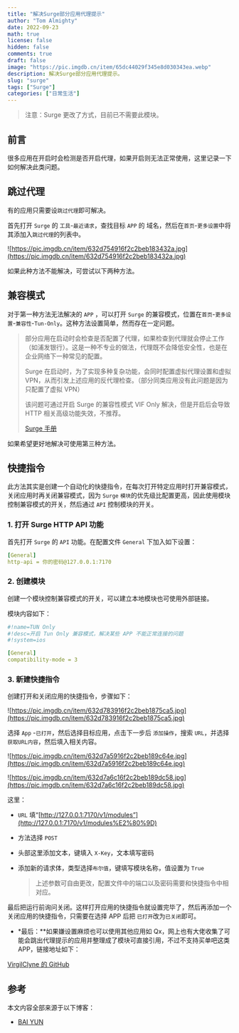 ```yaml
---
title: "解决Surge部分应用代理提示"
author: "Tom Almighty"
date: 2022-09-23
math: true
license: false
hidden: false
comments: true
draft: false
image: "https://pic.imgdb.cn/item/65dc44029f345e8d030343ea.webp"
description: 解决Surge部分应用代理提示。
slug: "surge"
tags: ["Surge"]
categories: ["日常生活"]
---
```

> 注意：Surge 更改了方式，目前已不需要此模块。

## 前言

很多应用在开启时会检测是否开启代理，如果开启则无法正常使用，这里记录一下如何解决此类问题。

## 跳过代理

有的应用只需要设`跳过代理`即可解决。

首先打开 `Surge` 的 `工具`-`最近请求`，查找目标 `APP` 的 域名，然后在`首页`-`更多设置`中将其添加入`跳过代理`的列表中。

![https://pic.imgdb.cn/item/632d754916f2c2beb183432a.jpg](https://pic.imgdb.cn/item/632d754916f2c2beb183432a.jpg)

如果此种方法不能解决，可尝试以下两种方法。

## 兼容模式

对于第一种方法无法解决的 `APP` ，可以打开 `Surge` 的兼容模式，位置在`首页`-`更多设置`-`兼容性`-`Tun-Only`。这种方法设置简单，然而存在一定问题。

> 部分应用在启动时会检查是否配置了代理，如果检查到代理就会停止工作（如浦发银行）。这是一种不专业的做法，代理既不会降低安全性，也是在企业网络下一种常见的配置。
> 
> 
> Surge 在启动时，为了实现多种复杂功能，会同时配置虚拟代理设置和虚拟 VPN，从而引发上述应用的反代理检查。（部分同类应用没有此问题是因为只配置了虚拟 VPN）
> 
> 该问题可通过开启 Surge 的兼容性模式 VIF Only 解决，但是开启后会导致 HTTP 相关高级功能失效，不推荐。
> 
> [Surge 手册](https://nssurge.zendesk.com/hc/zh-cn/articles/900000083086-%E5%85%B3%E4%BA%8E%E9%83%A8%E5%88%86%E5%BA%94%E7%94%A8%E5%9C%A8-Surge-%E8%BF%90%E8%A1%8C%E6%97%B6%E6%8F%90%E7%A4%BA%E8%AF%B7%E5%8B%BF%E4%BD%BF%E7%94%A8%E4%BB%A3%E7%90%86%E7%9A%84%E8%AF%B4%E6%98%8E)
> 

如果希望更好地解决可使用第三种方法。

## 快捷指令

此方法其实是创建一个自动化的快捷指令，在每次打开特定应用时打开兼容模式，关闭应用时再关闭兼容模式，因为 `Surge` `模块`的优先级比配置更高，因此使用模块控制兼容模式的开关，然后通过 `API` 控制模块的开关。

### 1. 打开 Surge HTTP API 功能

首先打开 `Surge` 的 `API` 功能。在配置文件 `General` 下加入如下设置：

```yaml
[General]
http-api = 你的密码@127.0.0.1:7170
```

### 2. 创建模块

创建一个模块控制兼容模式的开关，可以建立本地模块也可使用外部链接。

模块内容如下：

```yaml
#!name=TUN Only
#!desc=开启 Tun Only 兼容模式，解决某些 APP 不能正常连接的问题
#!system=ios

[General]
compatibility-mode = 3
```

### 3. 新建快捷指令

创建打开和关闭应用的快捷指令，步骤如下：

![https://pic.imgdb.cn/item/632d783916f2c2beb1875ca5.jpg](https://pic.imgdb.cn/item/632d783916f2c2beb1875ca5.jpg)

选择 `App` -`已打开`，然后选择目标应用，点击下一步后 `添加操作`，搜索 `URL`，并选择 `获取URL内容`，然后填入相关内容。

![https://pic.imgdb.cn/item/632d7a5916f2c2beb189c64e.jpg](https://pic.imgdb.cn/item/632d7a5916f2c2beb189c64e.jpg)

![https://pic.imgdb.cn/item/632d7a6c16f2c2beb189dc58.jpg](https://pic.imgdb.cn/item/632d7a6c16f2c2beb189dc58.jpg)

这里：

- `URL` 填“[http://127.0.0.1:7170/v1/modules”](http://127.0.0.1:7170/v1/modules%E2%80%9D)
- 方法选择 `POST`
- 头部这里添加文本，键填入 `X-Key`，文本填写密码
- 添加新的请求体，类型选择`布尔值`，键填写模块名称，值设置为 `True`
    
    > 上述参数可自由更改，配置文件中的端口以及密码需要和快捷指令中相对应。
    > 

最后把运行前询问关闭。这样打开应用的快捷指令就设置完毕了，然后再添加一个关闭应用的快捷指令，只需要在选择 APP 后把 `已打开`改为`已关闭`即可。

- *最后：**如果嫌设置麻烦也可以使用其他应用如 Qx，网上也有大佬收集了可能会跳出代理提示的应用并整理成了模块可直接引用，不过不支持买单吧这类 APP，链接地址如下：

[VirgilClyne 的 GitHub](https://github.com/VirgilClyne)

## 参考

本文内容全部来源于以下博客：

- [BAI YUN](https://baiyun.me/surge-with-china-apps)